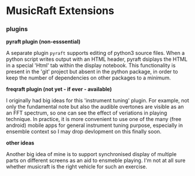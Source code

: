 # MusicRaft Extensions

### plugins

__pyraft plugin (non-esssential)__

A separate plugin `pyraft` supports editing of python3 source files. When a python script writes output with an HTML header,
pyraft dsiplays the HTML in a special 'Html' tab within  the display notebook.
This functionality is present in the 'git' project but absent in the python package,
in order to keep the number of dependencies on other packages to a minimum.

__freqraft plugin (not yet - if ever - available)__

I originally had big ideas for this 'instrument tuning' plugin.
For example, not only the fundamental note but also the audible 
overtones are visible as an an FFT spectrum, so one can see the effect of
veriations in playing technique. In practice, it is more convenient to
use one of the many (free android) mobile apps for general instrument
tuning purpose, especially in ensemble context so I may drop
devlopment on this finally soon.

__other ideas__

Another big idea of mine is to support synchronised display of
multiple parts on different screens as an aid to ensmeble playing.
I'm not at all sure whether musicraft is the right vehicle for such
an exercise. 


